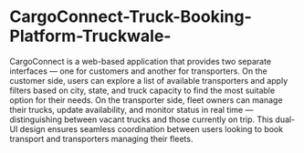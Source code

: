 # CargoConnect-Truck-Booking-Platform-Truckwale-
CargoConnect is a web-based application that provides two separate interfaces — one for customers and another for transporters. On the customer side, users can explore a list of available transporters and apply filters based on city, state, and truck capacity to find the most suitable option for their needs. On the transporter side, fleet owners can manage their trucks, update availability, and monitor status in real time — distinguishing between vacant trucks and those currently on trip. This dual-UI design ensures seamless coordination between users looking to book transport and transporters managing their fleets.
